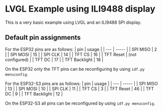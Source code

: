 # LVGL Example using ILI9488 display

This is a very basic example using LVGL and an ILI9488 SPI display.

## Default pin assignments

For the ESP32 pins are as follows:
| pin | usage |
| --- | ----- |
| SPI MISO | 2 |
| SPI MOSI | 15 |
| SPI CLK | 14 |
| TFT CS | 16 |
| TFT Reset | (not configured) |
| TFT DC | 17 |
| TFT Backlight | 18 |

On the ESP32 only the TFT pins can be reconfiguring by using `idf.py menuconfig`.

For the ESP32-S3 pins are as follows:
| pin | usage |
| --- | ----- |
| SPI MISO | 13 |
| SPI MOSI | 10 |
| SPI CLK | 11 |
| TFT CS | 3 |
| TFT Reset | 46 |
| TFT DC | 9 |
| TFT Backlight | 12 |

On the ESP32-S3 all pins can be reconfigured by using `idf.py menuconfig`.
